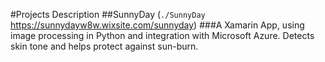 #Projects Description
##SunnyDay (`./SunnyDay` https://sunnydayw8w.wixsite.com/sunnyday)
###A Xamarin App, using image processing in Python and integration with Microsoft Azure. Detects skin tone and helps protect against sun-burn.
